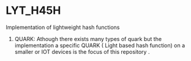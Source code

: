 # LYT_H45H
Implementation of lightweight hash functions
1) QUARK:
 Athough there exists many types of quark but the implementation a specific QUARK ( Light based hash function) on a smaller or IOT devices is  the focus of this repository .

